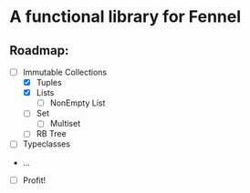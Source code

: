 # A functional library for Fennel

## Roadmap:
- [ ] Immutable Collections
  - [X] Tuples
  - [X] Lists
    - [ ] NonEmpty List
  - [ ] Set
    - [ ] Multiset
  - [ ] RB Tree
- [ ] Typeclasses
- ...
- [ ] Profit!
